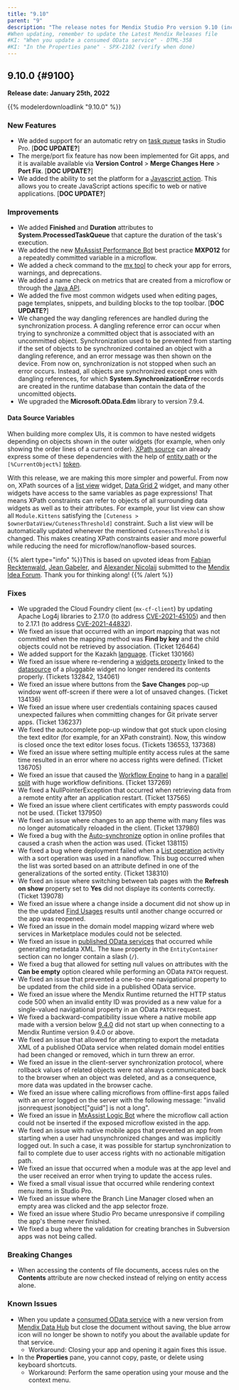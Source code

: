 ```yaml
---
title: "9.10"
parent: "9"
description: "The release notes for Mendix Studio Pro version 9.10 (including all patches) with details on new features, bug fixes, and known issues."
#When updating, remember to update the Latest Mendix Releases file
#KI: "When you update a consumed OData service" - DTML-358
#KI: "In the Properties pane" - SPX-2102 (verify when done)
---
```


## 9.10.0 {#9100}

**Release date: January 25th, 2022**

{{% modelerdownloadlink "9.10.0" %}}

### New Features

* We added support for an automatic retry on [task queue](/refguide/task-queue) tasks in Studio Pro. [**DOC UPDATE?**]
* The merge/port fix feature has now been implemented for Git apps, and it is available available via **Version Control** > **Merge Changes Here** > **Port Fix**. [**DOC UPDATE?**]
* We added the ability to set the platform for a [Javascript action](/refguide/javascript-actions). This allows you to create JavaScript actions specific to web or native applications. [**DOC UPDATE?**]

### Improvements

* We added **Finished** and **Duration** attributes to **System.ProcessedTaskQueue** that capture the duration of the task's execution.
* We added the new [MxAssist Performance Bot](/refguide/mx-assist-performance-bot) best practice **MXP012** for a repeatedly committed variable in a microflow.
* We added a check command to the [mx tool](/refguide/mx-command-line-tool) to check your app for errors, warnings, and deprecations.
* We added a name check on metrics that are created from a microflow or through the [Java API](/howto/logic-business-rules/java-api-tutorial).
* We added the five most common widgets used when editing pages, page templates, snippets, and building blocks to the top toolbar. [**DOC UPDATE?**]
* We changed the way dangling references are handled during the synchronization process. A dangling reference error can occur when trying to synchronize a committed object that is associated with an uncommitted object. Synchronization used to be prevented from starting if the set of objects to be synchronized contained an object with a dangling reference, and an error message was then shown on the device. From now on, synchronization is not stopped when such an error occurs. Instead, all objects are synchronized except ones with dangling references, for which **System.SynchronizationError** records are created in the runtime database than contain the data of the uncomitted objects.
* We upgraded the **Microsoft.OData.Edm** library to version 7.9.4.

#### Data Source Variables

When building more complex UIs, it is common to have nested widgets depending on objects shown in the outer widgets (for example, when only showing the order lines of a current order). [XPath source](/refguide/xpath-source) can already express some of these dependencies with the help of [entity path](/refguide/xpath-source#entity-path) or the `[%CurrentObject%]` [token](/refguide/xpath-keywords-and-system-variables#object-related).

With this release, we are making this more simpler and powerful. From now on, XPath sources of a [list view](/refguide/list-view) widget, [Data Grid 2](/appstore/modules/data-grid-2) widget, and many other widgets have access to the same variables as page expressions! That means XPath constraints can refer to objects of all surrounding data widgets as well as to their attributes. For example, your list view can show all `Module.Kittens` satisfying the `[Cuteness > $ownerDataView/CutenessThreshold]` constraint. Such a list view will be automatically updated whenever the mentioned `CutenessThreshold` is changed. This makes creating XPath constraints easier and more powerful while reducing the need for microflow/nanoflow-based sources.

{{% alert type="info" %}}This is based on upvoted ideas from [Fabian Recktenwald](https://forum.mendixcloud.com/link/ideas/659), [Jean Gabeler](https://forum.mendixcloud.com/link/ideas/1808), and [Alexander Nicolaij](https://forum.mendixcloud.com/link/ideas/1887) submitted to the [Mendix Idea Forum](https://forum.mendixcloud.com/link/ideas). Thank you for thinking along!
{{% /alert %}}

### Fixes

* We upgraded the Cloud Foundry client (`mx-cf-client`) by updating Apache Log4j libraries to 2.17.0 (to address [CVE-2021-45105](https://cert-portal.siemens.com/productcert/pdf/ssa-501673.pdf)) and then to 2.17.1 (to address [CVE-2021-44832](https://cert-portal.siemens.com/productcert/pdf/ssa-784507.pdf)).
* We fixed an issue that occurred with an import mapping that was not committed when the mapping method was **Find by key** and the child objects could not be retrieved by association. (Ticket 126464)
* We added support for the Kazakh [language](/refguide/language-settings). (Ticket 130166)
* We fixed an issue where re-rendering a [widgets property](/apidocs-mxsdk/apidocs/pluggable-widgets-property-types#widgets) linked to the [datasource](/apidocs-mxsdk/apidocs/pluggable-widgets-property-types#datasource) of a pluggable widget no longer rendered its contents properly. (Tickets 132842, 134061)
* We fixed an issue where buttons from the **Save Changes** pop-up window went off-screen if there were a lot of unsaved changes. (Ticket 134136)
* We fixed an issue where user credentials containing spaces caused unexpected failures when committing changes for Git private server apps. (Ticket 136237)
* We fixed the autocomplete pop-up window that got stuck upon closing the text editor (for example, for an XPath constraint). Now, this window is closed once the text editor loses focus. (Tickets 136553, 137368)
* We fixed an issue where setting multiple entity access rules at the same time resulted in an error where no access rights were defined. (Ticket 136705)
* We fixed an issue that caused the [Workflow Engine](/refguide/logging#mendix-nodes) to hang in a [parallel split](/refguide/parallel-split) with huge workflow definitions. (Ticket 137269)
* We fixed a NullPointerException that occurred when retrieving data from a remote entity after an application restart. (Ticket 137565)
* We fixed an issue where client certificates with empty passwords could not be used. (Ticket 137950)
* We fixed an issue where changes to an app theme with many files was no longer automatically reloaded in the client. (Ticket 137980)
* We fixed a bug with the [Auto-synchronize](/refguide/on-click-event#save-changes) option in online profiles that caused a crash when the action was used. (Ticket 138115)
* We fixed a bug where deployment failed when a [List operation](/refguide/list-operation) activity with a sort operation was used in a nanoflow. This bug occurred when the list was sorted based on an attribute defined in one of the generalizations of the sorted entity. (Ticket 138310) 
* We fixed an issue where switching between tab pages with the **Refresh on show** property set to **Yes** did not displaye its contents correctly. (Ticket 139078)
* We fixed an issue where a change inside a document did not show up in the the updated [Find Usages](/refguide/find-and-find-advanced#find-usages) results until another change occurred or the app was reopened.
* We fixed an issue in the domain model mapping wizard where web services in Marketplace modules could not be selected.
* We fixed an issue in [published OData services](/refguide/published-odata-services) that occurred while generating metadata XML. The `Name` property in the `EntityContainer` section can no longer contain a slash (`/`).
* We fixed a bug that allowed for setting null values on attributes with the **Can be empty** option cleared while performing an OData `PATCH` request.
* We fixed an issue that prevented a one-to-one navigational property to be updated from the child side in a published OData service.
* We fixed an issue where the Mendix Runtime returned the HTTP status code 500 when an invalid entity ID was provided as a new value for a single-valued navigational property in an OData `PATCH` request.
* We fixed a backward-compatibility issue where a native mobile app made with a version below [9.4.0](9.4) did not start up when connecting to a Mendix Runtime version 9.4.0 or above.
* We fixed an issue that allowed for attempting to export the metadata XML of a published OData service when related domain model entities had been changed or removed, which in turn threw an error.
* We fixed an issue in the client-server synchronization protocol, where rollback values of related objects were not always communicated back to the browser when an object was deleted, and as a consequence, more data was updated in the browser cache.
* We fixed an issue where calling microflows from offline-first apps failed with an error logged on the server with the following message: "invalid jsonrequest jsonobject["guid"] is not a long".
* We fixed an issue in [MxAssist Logic Bot](/refguide/mx-assist-logic-bot) where the microflow call action could not be inserted if the exposed microflow existed in the app.
* We fixed an issue with native mobile apps that prevented an app from starting when a user had unsynchronized changes and was implicitly logged out. In such a case, it was possible for startup synchronization to fail to complete due to user access rights with no actionable mitigation path.
* We fixed an issue that occurred when a module was at the app level and the user received an error when trying to update the access rules.
* We fixed a small visual issue that occurred while rendering context menu items in Studio Pro.
* We fixed an issue where the Branch Line Manager closed when an empty area was clicked and the app selector froze.
* We fixed an issue where Studio Pro became unresponsive if compiling the app's theme never finished.
* We fixed a bug where the validation for creating branches in Subversion apps was not being called.

### Breaking Changes

* When accessing the contents of file documents, access rules on the **Contents** attribute are now checked instead of relying on entity access alone.

### Known Issues

* When you update a [consumed OData service](/refguide/consumed-odata-service) with a new version from [Mendix Data Hub](/data-hub/) but close the document without saving, the blue arrow icon will no longer be shown to notify you about the available update for that service.
	* Workaround: Closing your app and opening it again fixes this issue.
* In the **Properties** pane, you cannot copy, paste, or delete using keyboard shortcuts.
	* Workaround: Perform the same operation using your mouse and the context menu.